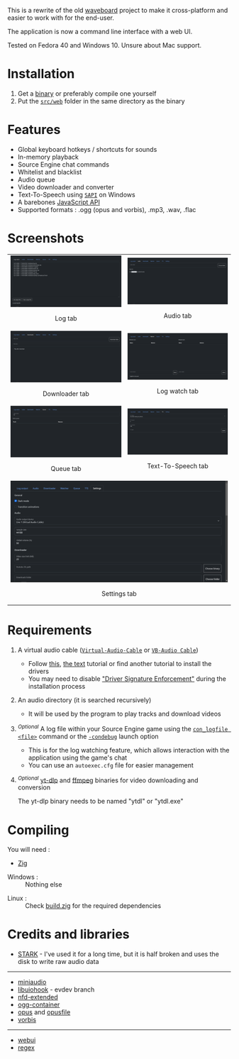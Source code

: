 This is a rewrite of the old [waveboard](https://github.com/x07x08/waveboard_go) project to make it cross-platform
and easier to work with for the end-user.

The application is now a command line interface with a web UI.

Tested on Fedora 40 and Windows 10. Unsure about Mac support.

# Installation

1. Get a [binary](https://github.com/x07x08/waveboard/releases) or preferably compile one yourself
2. Put the [`src/web`](https://github.com/x07x08/waveboard/tree/main/src/web) folder in the same directory as the binary

# Features

* Global keyboard hotkeys / shortcuts for sounds
* In-memory playback
* Source Engine chat commands
* Whitelist and blacklist
* Audio queue
* Video downloader and converter
* Text-To-Speech using [`SAPI`](https://learn.microsoft.com/en-us/previous-versions/windows/desktop/ms720592(v=vs.85)) on Windows
* A barebones [JavaScript API](https://github.com/x07x08/waveboard/blob/a1e42206e7b4476b106a7ab0d544d91c0b422a61/src/web/index.html#L531)
* Supported formats : .ogg (opus and vorbis), .mp3, .wav, .flac

# Screenshots

<table>
	<tr>
		<td align = "center">
			<img src="https://github.com/x07x08/waveboard/blob/main/screenshots/logoutput.PNG?raw=true" width = "100%" height = "100%">
			<p>
				Log tab
			</p>
		</td>
		<td align = "center">
			<img src="https://github.com/x07x08/waveboard/blob/main/screenshots/audio.PNG?raw=true" width = "100%" height = "100%">
			<p>
				Audio tab
			</p>
		</td>
	</tr>
	<tr>
		<td align = "center">
			<img src="https://github.com/x07x08/waveboard/blob/main/screenshots/downloader.PNG?raw=true" width = "100%" height = "100%">
			<p>
				Downloader tab
			</p>
		</td>
		<td align = "center">
			<img src="https://github.com/x07x08/waveboard/blob/main/screenshots/loginput.PNG?raw=true" width = "100%" height = "100%">
			<p>
				Log watch tab
			</p>
		</td>
	</tr>
	<tr>
		<td align = "center">
			<img src="https://github.com/x07x08/waveboard/blob/main/screenshots/queue.PNG?raw=true" width = "100%" height = "100%">
			<p>
				Queue tab
			</p>
		</td>
		<td align = "center">
			<img src="https://github.com/x07x08/waveboard/blob/main/screenshots/tts.PNG?raw=true" width = "100%" height = "100%">
			<p>
				Text-To-Speech tab
			</p>
		</td>
	</tr>
	<tr>
		<td align = "center" colspan = "2">
			<img src="https://github.com/x07x08/waveboard/blob/main/screenshots/settings.PNG?raw=true" width = "100%" height = "100%">
			<p>
				Settings tab
			</p>
		</td>
	</tr>
</table>

# Requirements

1. A virtual audio cable ([`Virtual-Audio-Cable`](https://vac.muzychenko.net) or [`VB-Audio Cable`](https://vb-audio.com/Cable/))
	- Follow [this](https://www.youtube.com/watch?v=fi5I6bzy2f8), [the text](https://github.com/fuck-shithub/STARK#how-to-set-up) tutorial or find another tutorial to install the drivers
	- You may need to disable ["Driver Signature Enforcement"](https://www.youtube.com/watch?v=71YAIw7_-kg) during the installation process

2. An audio directory (it is searched recursively)
	- It will be used by the program to play tracks and download videos

3. <sup>*Optional*</sup> A log file within your Source Engine game using the [`con_logfile <file>`](https://developer.valvesoftware.com/wiki/List_of_console_scripting_commands) command or the [`-condebug`](https://developer.valvesoftware.com/wiki/Command_line_options) launch option
	- This is for the log watching feature, which allows interaction with the application using the game's chat
	- You can use an `autoexec.cfg` file for easier management

4. <sup>*Optional*</sup> [yt-dlp](https://github.com/yt-dlp/yt-dlp) and [ffmpeg](https://www.ffmpeg.org/download.html) binaries for video downloading and conversion

    The yt-dlp binary needs to be named "ytdl" or "ytdl.exe"

# Compiling

You will need :

* [Zig](https://github.com/ziglang/zig)

<dl>
	<dt>
		Windows :
	</dt>
	<dd>
		Nothing else
	</dd>
</dl>

<dl>
	<dt>
		Linux :
	</dt>
	<dd>
		Check <a href="https://github.com/x07x08/waveboard/blob/main/build.zig">build.zig</a> for the required dependencies
	</dd>
</dl>

# Credits and libraries

* [STARK](https://github.com/axynos/STARK) - I've used it for a long time, but it is half broken and uses the disk to write raw audio data

---

* [miniaudio](https://github.com/mackron/miniaudio)
* [libuiohook](https://github.com/kwhat/libuiohook) - evdev branch
* [nfd-extended](https://github.com/btzy/nativefiledialog-extended)
* [ogg-container](https://github.com/xiph/ogg)
* [opus](https://github.com/xiph/opus) and [opusfile](https://github.com/xiph/opusfile)
* [vorbis](https://github.com/nothings/stb/tree/master)

---

* [webui](https://github.com/webui-dev/zig-webui)
* [regex](https://github.com/tiehuis/zig-regex)
